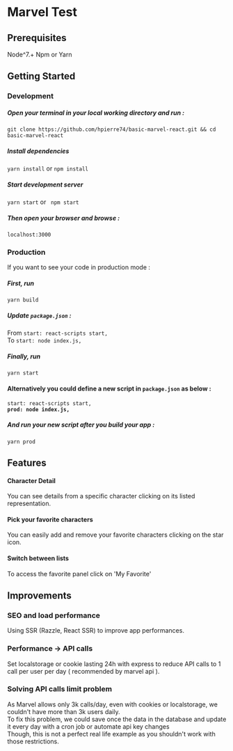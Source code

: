 # Marvel Test

## Prerequisites

Node^7.+
Npm or Yarn

## Getting Started

### Development

##### Open your terminal in your local working directory and run :
`git clone https://github.com/hpierre74/basic-marvel-react.git && cd basic-marvel-react` 
##### Install dependencies 
 `yarn install` or `npm install` 
##### Start development server 
 `yarn start` or ` npm start`
##### Then open your browser and browse :
 `localhost:3000`

### Production

If you want to see your code in production mode :<br/>

##### First, run 
`yarn build`<br/>

##### Update `package.json` : 
From `start: react-scripts start,` <br/>
To `start: node index.js,` <br/>

##### Finally, run 
`yarn start` <br/>

#### Alternatively you could define a new script in `package.json` as below : 
`start: react-scripts start,`<br/>
**`prod: node index.js,`**

##### And run your new script after you build your app :
`yarn prod`



## Features


#### Character Detail
You can see details from a specific character clicking on its listed representation.

#### Pick your favorite characters
You can easily add and remove your favorite characters clicking on the star icon.

#### Switch between lists
To access the favorite panel click on 'My Favorite'


## Improvements

### SEO and load performance

Using SSR (Razzle, React SSR) to improve app performances.

### Performance -> API calls

Set localstorage or cookie lasting 24h with express to reduce API calls to 1 call per user per day ( recommended by marvel api ).

### Solving API calls limit problem

As Marvel allows only 3k calls/day, even with cookies or localstorage, we couldn't have more than 3k users daily.<br/>
To fix this problem, we could save once the data in the database and update it every day with a cron job or automate api key changes<br/>
Though, this is not a perfect real life example as you shouldn't work with those restrictions.










